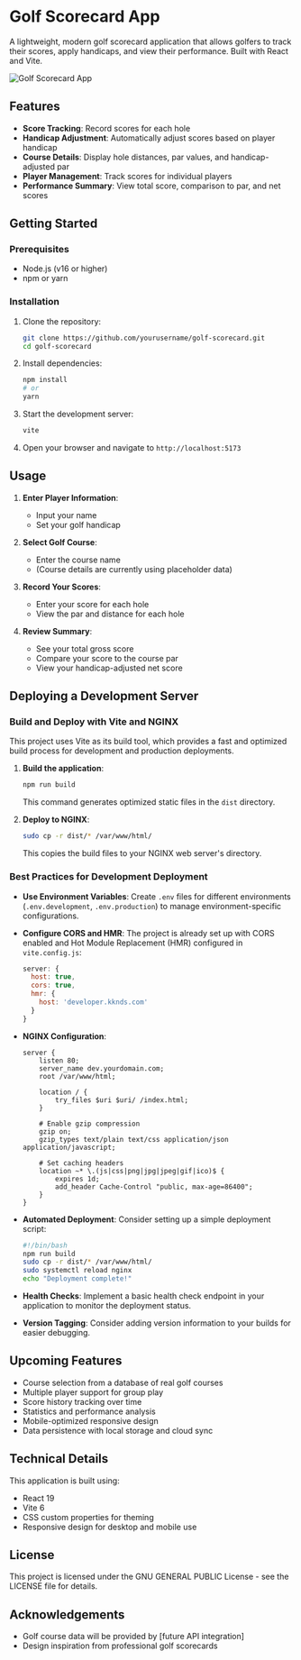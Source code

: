 # Golf Scorecard App

A lightweight, modern golf scorecard application that allows golfers to track their scores, apply handicaps, and view their performance. Built with React and Vite.

![Golf Scorecard App](./screenshot.png)

## Features

- **Score Tracking**: Record scores for each hole
- **Handicap Adjustment**: Automatically adjust scores based on player handicap
- **Course Details**: Display hole distances, par values, and handicap-adjusted par
- **Player Management**: Track scores for individual players
- **Performance Summary**: View total score, comparison to par, and net scores

## Getting Started

### Prerequisites

- Node.js (v16 or higher)
- npm or yarn

### Installation

1. Clone the repository:
   ```bash
   git clone https://github.com/yourusername/golf-scorecard.git
   cd golf-scorecard
   ```

2. Install dependencies:
   ```bash
   npm install
   # or
   yarn
   ```

3. Start the development server:
   ```bash
   vite
   ```

4. Open your browser and navigate to `http://localhost:5173`

## Usage

1. **Enter Player Information**:
   - Input your name
   - Set your golf handicap

2. **Select Golf Course**:
   - Enter the course name
   - (Course details are currently using placeholder data)

3. **Record Your Scores**:
   - Enter your score for each hole
   - View the par and distance for each hole

4. **Review Summary**:
   - See your total gross score
   - Compare your score to the course par
   - View your handicap-adjusted net score

## Deploying a Development Server

### Build and Deploy with Vite and NGINX

This project uses Vite as its build tool, which provides a fast and optimized build process for development and production deployments.

1. **Build the application**:
   ```bash
   npm run build
   ```
   This command generates optimized static files in the `dist` directory.

2. **Deploy to NGINX**:
   ```bash
   sudo cp -r dist/* /var/www/html/
   ```
   This copies the build files to your NGINX web server's directory.

### Best Practices for Development Deployment

- **Use Environment Variables**: Create `.env` files for different environments (`.env.development`, `.env.production`) to manage environment-specific configurations.

- **Configure CORS and HMR**: The project is already set up with CORS enabled and Hot Module Replacement (HMR) configured in `vite.config.js`:
  ```javascript
  server: {
    host: true,
    cors: true,
    hmr: {
      host: 'developer.kknds.com'
    }
  }
  ```

- **NGINX Configuration**:
  ```nginx
  server {
      listen 80;
      server_name dev.yourdomain.com;
      root /var/www/html;
      
      location / {
          try_files $uri $uri/ /index.html;
      }
      
      # Enable gzip compression
      gzip on;
      gzip_types text/plain text/css application/json application/javascript;
      
      # Set caching headers
      location ~* \.(js|css|png|jpg|jpeg|gif|ico)$ {
          expires 1d;
          add_header Cache-Control "public, max-age=86400";
      }
  }
  ```

- **Automated Deployment**: Consider setting up a simple deployment script:
  ```bash
  #!/bin/bash
  npm run build
  sudo cp -r dist/* /var/www/html/
  sudo systemctl reload nginx
  echo "Deployment complete!"
  ```

- **Health Checks**: Implement a basic health check endpoint in your application to monitor the deployment status.

- **Version Tagging**: Consider adding version information to your builds for easier debugging.

## Upcoming Features

- Course selection from a database of real golf courses
- Multiple player support for group play
- Score history tracking over time
- Statistics and performance analysis
- Mobile-optimized responsive design
- Data persistence with local storage and cloud sync

## Technical Details

This application is built using:

- React 19
- Vite 6
- CSS custom properties for theming
- Responsive design for desktop and mobile use

## License

This project is licensed under the GNU GENERAL PUBLIC License - see the LICENSE file for details.

## Acknowledgements

- Golf course data will be provided by [future API integration]
- Design inspiration from professional golf scorecards